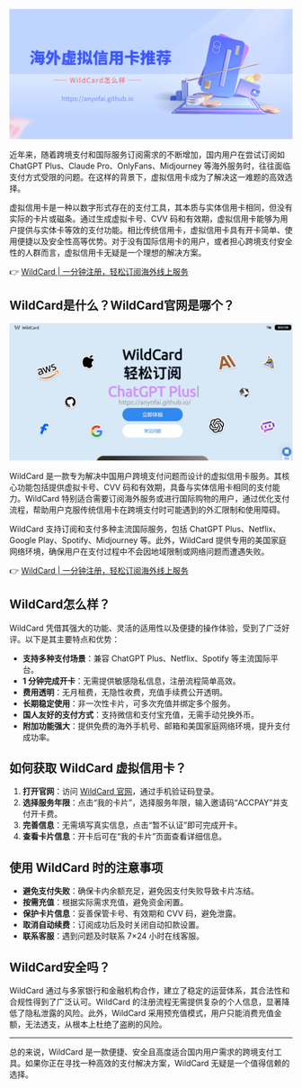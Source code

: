 ![最好用的虚拟信用卡推荐：WildCard怎么样？WildCard安全吗？](https://raw.githubusercontent.com/anyofai/anyofai.github.io/refs/heads/main/image/WildCard.png)

近年来，随着跨境支付和国际服务订阅需求的不断增加，国内用户在尝试订阅如 ChatGPT Plus、Claude Pro、OnlyFans、Midjourney 等海外服务时，往往面临支付方式受限的问题。在这样的背景下，虚拟信用卡成为了解决这一难题的高效选择。

虚拟信用卡是一种以数字形式存在的支付工具，其本质与实体信用卡相同，但没有实际的卡片或磁条。通过生成虚拟卡号、CVV 码和有效期，虚拟信用卡能够为用户提供与实体卡等效的支付功能。相比传统信用卡，虚拟信用卡具有开卡简单、使用便捷以及安全性高等优势。对于没有国际信用卡的用户，或者担心跨境支付安全性的人群而言，虚拟信用卡无疑是一个理想的解决方案。

👉 [WildCard | 一分钟注册，轻松订阅海外线上服务](https://bit.ly/bewildcard)

## WildCard是什么？WildCard官网是哪个？

![WildCard是什么？WildCard官网是哪个？](https://raw.githubusercontent.com/anyofai/anyofai.github.io/refs/heads/main/image/WildCard-1.jpg)

WildCard 是一款专为解决中国用户跨境支付问题而设计的虚拟信用卡服务。其核心功能包括提供虚拟卡号、CVV 码和有效期，具备与实体信用卡相同的支付能力。WildCard 特别适合需要订阅海外服务或进行国际购物的用户，通过优化支付流程，帮助用户克服传统信用卡在跨境支付时可能遇到的外汇限制和使用障碍。

WildCard 支持订阅和支付多种主流国际服务，包括 ChatGPT Plus、Netflix、Google Play、Spotify、Midjourney 等。此外，WildCard 提供专用的美国家庭网络环境，确保用户在支付过程中不会因地域限制或网络问题而遭遇失败。

👉 [WildCard | 一分钟注册，轻松订阅海外线上服务](https://bit.ly/bewildcard)

## WildCard怎么样？

WildCard 凭借其强大的功能、灵活的适用性以及便捷的操作体验，受到了广泛好评。以下是其主要特点和优势：

- **支持多种支付场景**：兼容 ChatGPT Plus、Netflix、Spotify 等主流国际平台。
- **1 分钟完成开卡**：无需提供敏感隐私信息，注册流程简单高效。
- **费用透明**：无月租费，无隐性收费，充值手续费公开透明。
- **长期稳定使用**：非一次性卡片，可多次充值并绑定多个服务。
- **国人友好的支付方式**：支持微信和支付宝充值，无需手动兑换外币。
- **附加功能强大**：提供免费的海外手机号、邮箱和美国家庭网络环境，提升支付成功率。

## 如何获取 WildCard 虚拟信用卡？

1. **打开官网**：访问 [WildCard 官网](https://bit.ly/bewildcard)，通过手机验证码登录。
2. **选择服务年限**：点击“我的卡片”，选择服务年限，输入邀请码“ACCPAY”并支付开卡费。
3. **完善信息**：无需填写真实信息，点击“暂不认证”即可完成开卡。
4. **查看卡片信息**：开卡后可在“我的卡片”页面查看详细信息。

## 使用 WildCard 时的注意事项

- **避免支付失败**：确保卡内余额充足，避免因支付失败导致卡片冻结。
- **按需充值**：根据实际需求充值，避免资金闲置。
- **保护卡片信息**：妥善保管卡号、有效期和 CVV 码，避免泄露。
- **取消自动续费**：订阅成功后及时关闭自动扣款设置。
- **联系客服**：遇到问题及时联系 7×24 小时在线客服。

## WildCard安全吗？

WildCard 通过与多家银行和金融机构合作，建立了稳定的运营体系，其合法性和合规性得到了广泛认可。WildCard 的注册流程无需提供复杂的个人信息，显著降低了隐私泄露的风险。此外，WildCard 采用预充值模式，用户只能消费充值金额，无法透支，从根本上杜绝了盗刷的风险。

---

总的来说，WildCard 是一款便捷、安全且高度适合国内用户需求的跨境支付工具。如果你正在寻找一种高效的支付解决方案，WildCard 无疑是一个值得信赖的选择。
